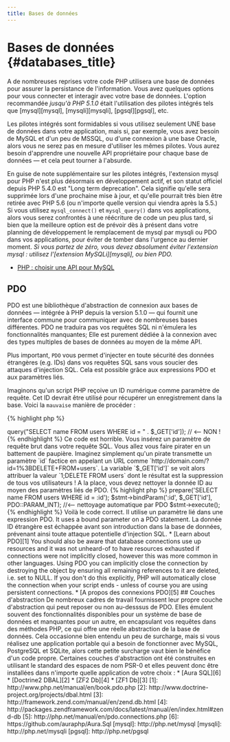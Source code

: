 ```yaml
---
title: Bases de données
---
```


# Bases de données {#databases_title}

A de nombreuses reprises votre code PHP utilisera une base de données pour assurer la persistance de l'information. Vous avez quelques options pour vous connecter et interagir avec votre base de données. L'option recommandée _jusqu'à PHP 5.1.0_ était l'utilisation des pilotes intégrés tels que [mysql][mysql], [mysqli][mysqli], [pgsql][pgsql], etc.

Les pilotes intégrés sont formidables si vous utilisez seulement UNE base de données dans votre application, mais si, par exemple, vous avez besoin de MySQL et d'un peu de MSSQL, ou d'une connexion à une base Oracle, alors vous ne serez pas en mesure d'utiliser les mêmes pilotes. Vous aurez besoin d'apprendre une nouvelle API propriétaire pour chaque base de données &mdash; et cela peut tourner à l'absurde.

En guise de note supplémentaire sur les pilotes intégrés, l'extension mysql pour PHP n'est plus désormais en développement actif, et son statut officiel depuis PHP 5.4.0 est "Long term deprecation". Cela signifie qu'elle sera supprimée lors d'une prochaine mise à jour, et qu'elle pourrait très bien être retirée avec PHP 5.6 (ou n'importe quelle version qui viendra après la 5.5.) Si vous utilisez `mysql_connect()` et `mysql_query()` dans vos applications, alors vous serez confrontés à une réécriture de code un peu plus tard, si bien que la meilleure option est de prévoir dès à présent dans votre planning de développement le remplacement de mysql par mysqli ou PDO dans vos applications, pour éviter de tomber dans l'urgence au dernier moment. _Si vous partez de zéro, vous devez absolument éviter l'extension mysql : utilisez l'[extension MySQLi][mysqli], ou bien PDO._

* [PHP : choisir une API pour MySQL](http://php.net/manual/en/mysqlinfo.api.choosing.php)

## PDO

PDO est une bibliothèque d'abstraction de connexion aux bases de données &mdash; intégrée à PHP depuis la version 5.1.0 &mdash; qui fournit une interface commune pour communiquer avec de nombreuses bases différentes. PDO ne traduira pas vos requêtes SQL ni n'émulera les fonctionnalités manquantes; Elle est purement dédiée à la connexion avec des types multiples de bases de données au moyen de la même API.

Plus important, `PDO` vous permet d'injecter en toute sécurité des données étrangères (e.g. IDs) dans vos requêtes SQL sans vous soucier des attaques d'injection SQL. Cela est possible grâce aux expressions PDO et aux paramètres liés.

Imaginons qu'un script PHP reçoive un ID numérique comme paramètre de requête. Cet ID devrait être utilisé pour récupérer un enregistrement dans la base. Voici la `mauvaise` manière de procéder :

{% highlight php %}
<?php
$pdo = new PDO('sqlite:users.db');
$pdo->query("SELECT name FROM users WHERE id = " . $_GET['id']); // <-- NON !
{% endhighlight %}

Ce code est horrible. Vous insérez un paramètre de requête brut dans votre requête SQL. Vous allez vous faire pirater en un battement de paupière. Imaginez simplement qu'un pirate transmette un paramètre `id` factice en appelant un URL comme `http://domain.com/?id=1%3BDELETE+FROM+users`. La variable `$_GET['id']` se voit alors attribuer la valeur `1;DELETE FROM users` dont le résultat est la suppression de tous vos utilisateurs ! A la place, vous devez nettoyer la donnée ID au moyen des paramètres liés de PDO. 

{% highlight php %}
<?php
$pdo = new PDO('sqlite:users.db');
$stmt = $pdo->prepare('SELECT name FROM users WHERE id = :id');
$stmt->bindParam(':id', $_GET['id'], PDO::PARAM_INT); //<-- nettoyage automatique par PDO
$stmt->execute();
{% endhighlight %}

Voilà le code correct. Il utilise un paramètre lié dans une expression PDO. It uses a bound parameter on a PDO statement. La donnée ID étrangère est échappée avant son introduction dans la base de données, prévenant ainsi toute attaque potentielle d'injection SQL.

* [Learn about PDO][1]

You should also be aware that database connections use up resources and it was not unheard-of to have resources
exhausted if connections were not implicitly closed, however this was more common in other languages. Using PDO you
can implicitly close the connection by destroying the object by ensuring all remaining references to it are deleted,
i.e. set to NULL.  If you don't do this explicitly, PHP will automatically close the connection when your script ends -
unless of course you are using persistent connections.

* [A propos des connexions PDO][5]

## Couches d'abstraction

De nombreux cadres de travail fournissent leur propre couche d'abstraction qui peut reposer ou non au-desssus de PDO. Elles émulent souvent des fonctionnalités disponibles pour un système de base de données et manquantes pour un autre, en encapsulant vos requêtes dans des méthodes PHP, ce qui offre une réelle abstraction de la base de données. Cela occasionne bien entendu un peu de surcharge, mais si vous réalisez une application portable qui a besoin de fonctionner avec MySQL, PostgreSQL et SQLite, alors cette petite surcharge vaut bien le bénéfice d'un code propre.

Certaines couches d'abstraction ont été construites en utilisant le standard des espaces de nom PSR-0 et elles peuvent donc être installées dans n'importe quelle application de votre choix :

* [Aura SQL][6]
* [Doctrine2 DBAL][2]
* [ZF2 Db][4]
* [ZF1 Db][3]

[1]: http://www.php.net/manual/en/book.pdo.php
[2]: http://www.doctrine-project.org/projects/dbal.html
[3]: http://framework.zend.com/manual/en/zend.db.html
[4]: http://packages.zendframework.com/docs/latest/manual/en/index.html#zend-db
[5]: http://php.net/manual/en/pdo.connections.php
[6]: https://github.com/auraphp/Aura.Sql

[mysql]: http://php.net/mysql
[mysqli]: http://php.net/mysqli
[pgsql]: http://php.net/pgsql
